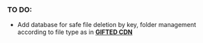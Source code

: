 ### TO DO:

- Add database for safe file deletion by key, folder management according to file type as in **[GIFTED CDN](https://github.com/mauricegift/gifted-cdn)**
